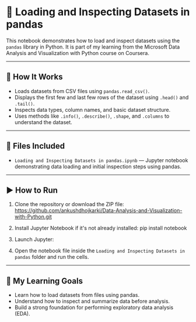 # 📂 Loading and Inspecting Datasets in pandas

This notebook demonstrates how to load and inspect datasets using the `pandas` library in Python. It is part of my learning from the Microsoft Data Analysis and Visualization with Python course on Coursera.

---

## 📌 How It Works

- Loads datasets from CSV files using `pandas.read_csv()`.
- Displays the first few and last few rows of the dataset using `.head()` and `.tail()`.
- Inspects data types, column names, and basic dataset structure.
- Uses methods like `.info()`, `.describe()`, `.shape`, and `.columns` to understand the dataset.

---

## 📁 Files Included

- `Loading and Inspecting Datasets in pandas.ipynb` — Jupyter notebook demonstrating data loading and initial inspection steps using pandas.

---

## ▶️ How to Run

1. Clone the repository or download the ZIP file:
  https://github.com/ankushdhojkarki/Data-Analysis-and-Visualization-with-Python.git

2. Install Jupyter Notebook if it's not already installed:
     pip install notebook
    
3. Launch Jupyter:

4. Open the notebook file inside the `Loading and Inspecting Datasets in pandas` folder and run the cells.

---

## 🚀 My Learning Goals

- Learn how to load datasets from files using pandas.
- Understand how to inspect and summarize data before analysis.
- Build a strong foundation for performing exploratory data analysis (EDA).


   

     
  
